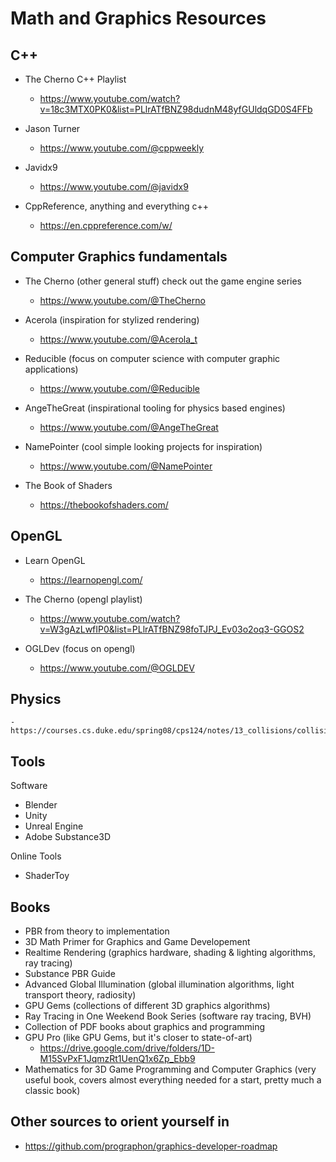 # Math and Graphics Resources

## C++

* The Cherno C++ Playlist
	- https://www.youtube.com/watch?v=18c3MTX0PK0&list=PLlrATfBNZ98dudnM48yfGUldqGD0S4FFb

* Jason Turner
	- https://www.youtube.com/@cppweekly

* Javidx9
	- https://www.youtube.com/@javidx9

* CppReference, anything and everything c++
	- https://en.cppreference.com/w/


## Computer Graphics fundamentals

* The Cherno (other general stuff) check out the game engine series
	- https://www.youtube.com/@TheCherno

* Acerola (inspiration for stylized rendering)
	- https://www.youtube.com/@Acerola_t

* Reducible (focus on computer science with computer graphic applications)
	- https://www.youtube.com/@Reducible

* AngeTheGreat (inspirational tooling for physics based engines)
	- https://www.youtube.com/@AngeTheGreat

* NamePointer (cool simple looking projects for inspiration)
	- https://www.youtube.com/@NamePointer

* The Book of Shaders
	- https://thebookofshaders.com/

## OpenGL

* Learn OpenGL
	- https://learnopengl.com/

* The Cherno (opengl playlist)
	- https://www.youtube.com/watch?v=W3gAzLwfIP0&list=PLlrATfBNZ98foTJPJ_Ev03o2oq3-GGOS2

* OGLDev (focus on opengl)
	- https://www.youtube.com/@OGLDEV

## Physics

	- https://courses.cs.duke.edu/spring08/cps124/notes/13_collisions/collision_detection.pdf

## Tools

Software

* Blender
* Unity
* Unreal Engine
* Adobe Substance3D

Online Tools

 * ShaderToy

## Books

* PBR from theory to implementation
* 3D Math Primer for Graphics and Game Developement
* Realtime Rendering (graphics hardware, shading & lighting algorithms, ray tracing)
* Substance PBR Guide
* Advanced Global Illumination (global illumination algorithms, light transport theory, radiosity)
* GPU Gems (collections of different 3D graphics algorithms)
* Ray Tracing in One Weekend Book Series (software ray tracing, BVH)
* Collection of PDF books about graphics and programming
* GPU Pro (like GPU Gems, but it's closer to state-of-art)
	- https://drive.google.com/drive/folders/1D-M15SvPxF1JqmzRt1UenQ1x6Zp_Ebb9
* Mathematics for 3D Game Programming and Computer Graphics (very useful book, covers almost everything needed for a start, pretty much a classic book)

## Other sources to orient yourself in

- https://github.com/prographon/graphics-developer-roadmap